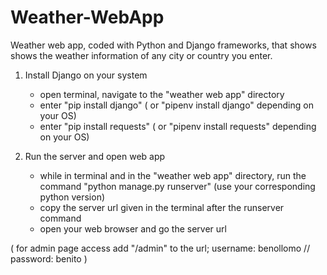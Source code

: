 # Weather-WebApp

Weather web app, coded with Python and Django frameworks, that shows shows the weather information of any city or country you enter.

1. Install Django on your system
   - open terminal, navigate to the "weather web app" directory
   - enter "pip install django" ( or "pipenv install django" depending on your OS)
   - enter "pip install requests" ( or "pipenv install requests" depending on your OS)

2. Run the server and open web app
   - while in terminal and in the "weather web app" directory, run the command "python manage.py runserver" (use your corresponding python version)
   - copy the server url given in the terminal after the runserver command
   - open your web browser and go the server url
  
( for admin page access add "/admin" to the url; username: benollomo // password: benito )
  
